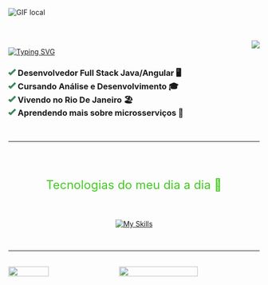 
![GIF local](/assets/banner.gif)

<br>
<br>

<img src="https://github-readme-stats.vercel.app/api?username=MayconDoCarmo&show_icons=true&hide_border=true&hide=contribs&title_color=42C920&icon_color=42C920&bg_color=000000&text_color=ffffff&locale=pt-br&rank_icon=github" align="right">

[![Typing SVG](https://readme-typing-svg.demolab.com?font=JetBrains+Mono&size=18&pause=1000&color=42C920&width=323&height=25&lines=Ol%C3%A1%2C+eu+sou+Maycon+Do+Carmo!%F0%9F%91%8B%F0%9F%8F%BB+)](https://git.io/typing-svg)

<h3 align="left">
  <img src="assets/check-icon.png" width="15">
      Desenvolvedor Full Stack Java/Angular 🖥️
       <br> 
  <img src="assets/check-icon.png" width="15">
      Cursando Análise e Desenvolvimento 🎓<br>
  <img src="assets/check-icon.png" width="15">
      Vivendo no Rio De Janeiro 🏖️ <br>
  <img src="assets/check-icon.png" width="15">
      Aprendendo mais sobre microsserviços 🧱 <br>
</h3>
<br>
<hr>
<br>
<br>
<p align="center" style="font-size: 24px; font-weight: normal; color: #42C920;">
    Tecnologias do meu dia a dia 🚀
</p>
<br>
<p align="center">
  <a href="https://skillicons.dev">
    <img src="https://skillicons.dev/icons?i=java,spring,angular,js,html,css,bootstrap,jenkins,docker" alt="My Skills">
  </a>
</p>

<br>

<hr>
<br>
<img src="https://nirzak-streak-stats.vercel.app/?user=MayconDoCarmo&hide_border=true&layout=compact&background=000000&ring=42C920&fire=42C920&currStreakNum=42C920&sideNums=42C920&currStreakLabel=42C920&sideLabels=42C920&dates=ffffff&locale=pt-br" width="56%" height="50%" align="right">
<img src="https://github-readme-stats.vercel.app/api/top-langs/?username=MayconDoCarmo&hide_border=true&layout=compact&title_color=42C920&icon_color=42C920&bg_color=000000&text_color=ffffff&locale=pt-br" width="40%" height="40%" align="center"> <br>
